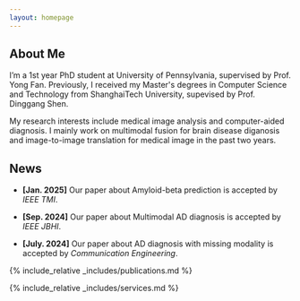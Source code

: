 ```yaml
---
layout: homepage
---
```


## About Me

I’m a 1st year PhD student at University of Pennsylvania, supervised by Prof. Yong Fan. Previously, I received my Master's degrees in Computer Science and Technology from ShanghaiTech University, supevised by Prof. Dinggang Shen.

My research interests include medical image analysis and computer-aided diagnosis. I mainly work on multimodal fusion for brain disease diganosis and image-to-image translation for medical image in the past two years.



## News

- **[Jan. 2025]** Our paper about Amyloid-beta prediction is accepted by *IEEE TMI*.

- **[Sep. 2024]** Our paper about Multimodal AD diagnosis is accepted by *IEEE JBHI*.

- **[July. 2024]** Our paper about AD diagnosis with missing modality is accepted by *Communication Engineering*.

  

{% include_relative _includes/publications.md %}

{% include_relative _includes/services.md %}
